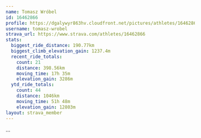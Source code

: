 ```yaml
---
name: Tomasz Wróbel
id: 16462866
profile: https://dgalywyr863hv.cloudfront.net/pictures/athletes/16462866/10169785/1/large.jpg
username: tomasz-wrobel
strava_url: https://www.strava.com/athletes/16462866
stats:
  biggest_ride_distance: 190.77km
  biggest_climb_elevation_gain: 1237.4m
  recent_ride_totals:
    count: 21
    distance: 398.56km
    moving_time: 17h 35m
    elevation_gain: 3286m
  ytd_ride_totals:
    count: 44
    distance: 1046km
    moving_time: 51h 48m
    elevation_gain: 12803m
layout: strava_member
--- 
```

...

